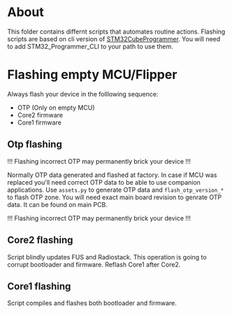 # About

This folder contains differnt scripts that automates routine actions.
Flashing scripts are based on cli version of [STM32CubeProgrammer](https://www.st.com/en/development-tools/stm32cubeprog.html).
You will need to add STM32_Programmer_CLI to your path to use them.

# Flashing empty MCU/Flipper

Always flash your device in the folllowing sequence:

- OTP (Only on empty MCU)
- Core2 firmware
- Core1 firmware

## Otp flashing

!!! Flashing incorrect OTP may permanently brick your device !!!

Normally OTP data generated and flashed at factory.
In case if MCU was replaced you'll need correct OTP data to be able to use companion applications.
Use `assets.py` to generate OTP data and `flash_otp_version_*` to flash OTP zone.
You will need exact main board revision to genrate OTP data. It can be found on main PCB.

!!! Flashing incorrect OTP may permanently brick your device !!!

## Core2 flashing

Script blindly updates FUS and Radiostack. This operation is going to corrupt bootloader and firmware.
Reflash Core1 after Core2.

## Core1 flashing

Script compiles and flashes both bootloader and firmware.

